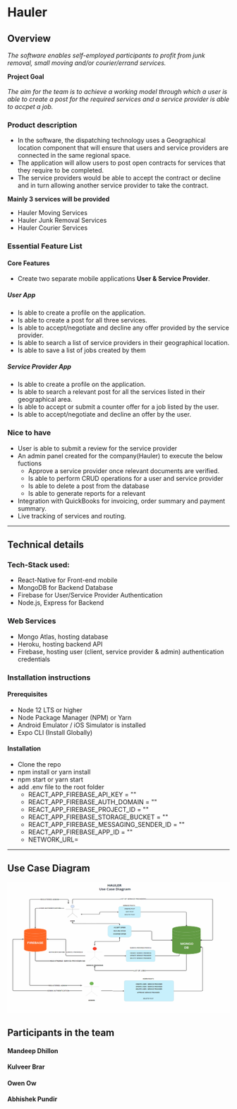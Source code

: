 # Hauler

## Overview

<i>The software enables self-employed participants to profit from junk removal, small moving and/or courier/errand services.</i>

<strong>Project Goal</strong>
<br></br>
<i>The aim for the team is to achieve a working model through which a user is able to create a post for the required services and a service provider is able to accpet a job. </i>

### Product description

- In the software, the dispatching technology uses a Geographical location component that will ensure that users and service providers are connected in the same regional space.  
- The application will allow users to post open contracts for services that they require to be completed.  
- The service providers would be able to accept the contract or decline and in turn allowing another service provider to take the contract.

<strong> Mainly 3 services will be provided </strong>

* Hauler Moving Services
* Hauler Junk Removal Services
* Hauler Courier Services

### Essential Feature List

#### Core Features
-   Create two separate mobile applications <strong>User & Service Provider</strong>.

##### User App
- Is able to create a profile on the application.
- Is able to create a post for all three services.
- Is able to accept/negotiate and decline any offer provided by the service provider.
- Is able to search a list of service providers in their geographical location.
- Is able to save a list of jobs created by them

##### Service Provider App
- Is able to create a profile on the application.
- Is able to search a relevant post for all the services listed in their geographical area.
- Is able to accept or submit a counter offer for a job listed by the user.
- Is able to accept/negotiate and decline an offer by the user.

### Nice to have
- User is able to submit a review for the service provider
- An admin panel created for the company(Hauler) to execute the below fuctions
    - Approve a service provider once relevant documents are verified.
    - Is able to perform CRUD operations for a user and service provider
    - Is able to delete a post from the database
    - Is able to generate reports for a relevant
- Integration with QuickBooks for invoicing, order summary and payment summary.
- Live tracking of services and routing.

-----------------------------------------------------------------------------------------------------------------------------------------------

## Technical details

### Tech-Stack used:
- React-Native for Front-end mobile
- MongoDB for Backend Database
- Firebase for User/Service Provider Authentication
- Node.js, Express for Backend 

### Web Services
- Mongo Atlas, hosting database
- Heroku, hosting backend API
- Firebase, hosting user (client, service provider & admin) authentication credentials


### Installation instructions

#### Prerequisites
-   Node 12 LTS or higher
-   Node Package Manager (NPM) or Yarn
-   Android Emulator / iOS Simulator is installed
-   Expo CLI (Install Globally)

#### Installation
- Clone the repo
- npm install or yarn install
- npm start or yarn start
- add .env file to the root folder
    - REACT_APP_FIREBASE_API_KEY = ""
    - REACT_APP_FIREBASE_AUTH_DOMAIN = ""
    - REACT_APP_FIREBASE_PROJECT_ID = ""
    - REACT_APP_FIREBASE_STORAGE_BUCKET = ""
    - REACT_APP_FIREBASE_MESSAGING_SENDER_ID = ""
    - REACT_APP_FIREBASE_APP_ID = ""
    - NETWORK_URL=


-----------------------------------------------------------------------------------------------------------------------------------------------

## Use Case Diagram

<img src="/planning/supportingDocs/UCD.png" width="1000" alt="UCD">

## Participants in the team
#### Mandeep Dhillon
#### Kulveer Brar
#### Owen Ow
#### Abhishek Pundir


